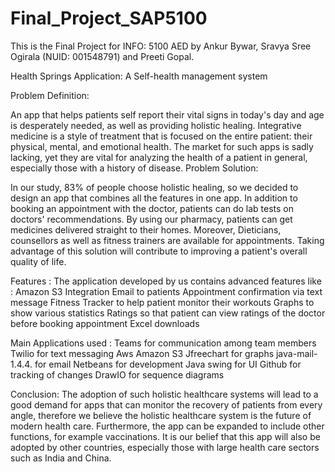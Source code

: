 # Final_Project_SAP5100
This is the Final Project for INFO: 5100 AED by Ankur Bywar, Sravya Sree Ogirala (NUID: 001548791) and Preeti Gopal.

Health Springs Application: A Self-health management system

Problem Definition:

An app that helps patients self report their vital signs in today's day and age is desperately needed, as well as providing holistic healing. Integrative medicine is a style of treatment that is focused on the entire patient: their physical, mental, and emotional health. The market for such apps is sadly lacking, yet they are vital for analyzing the health of a patient in general, especially those with a history of disease.
Problem Solution: 

In our study, 83% of people choose holistic healing, so we decided to design an app that combines all the features in one app. In addition to booking an appointment with the doctor, patients can do lab tests on doctors' recommendations. By using our pharmacy, patients can get medicines delivered straight to their homes. Moreover, Dieticians, counsellors as well as fitness trainers are available for appointments. Taking advantage of this solution will contribute to improving a patient's overall quality of life.

Features : 
The application developed by us contains advanced features like :
Amazon S3 Integration 
Email to patients 
Appointment confirmation via text message
Fitness Tracker to help patient monitor their workouts 
Graphs to show various statistics 
Ratings so that patient can view ratings of the doctor before booking appointment 
Excel downloads 


Main Applications used :
Teams for communication among team members 
Twilio for text messaging 
Aws Amazon S3
Jfreechart for graphs
java-mail-1.4.4. for email 
 Netbeans for development 
Java swing for UI 
Github for tracking of changes 
DrawIO for sequence diagrams



Conclusion:
The adoption of such holistic healthcare systems will lead to a good demand for apps that can monitor the recovery of patients from every angle, therefore we believe the holistic healthcare system is the future of modern health care. Furthermore, the app can be expanded to include other functions, for example vaccinations. It is our belief that this app will also be adopted by other countries, especially those with large health care sectors such as India and China.


